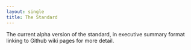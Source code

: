 ```yaml
---
layout: single
title: The Standard
---
```

The current alpha version of the standard, in executive summary format linking to Github wiki pages for more detail.
